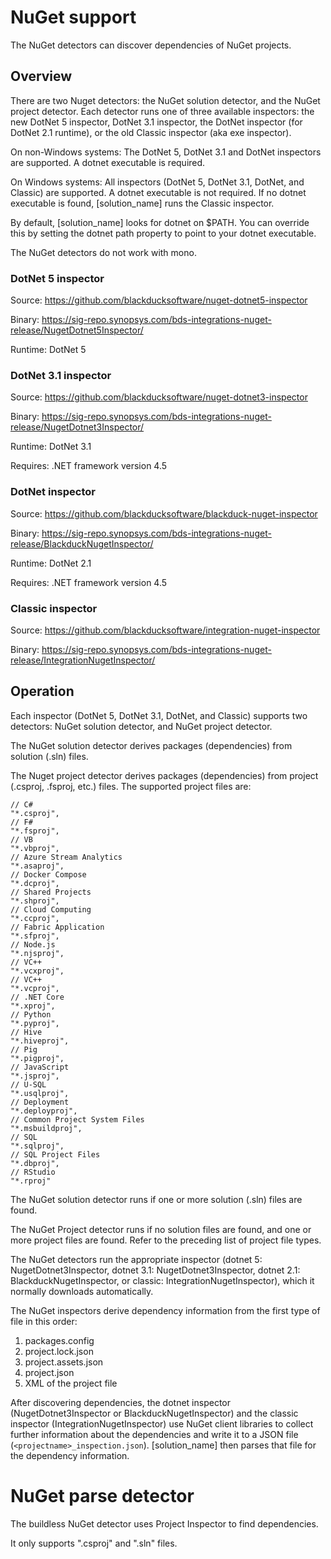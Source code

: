 # NuGet support

The NuGet detectors can discover dependencies of NuGet projects.

## Overview

There are two Nuget detectors: the NuGet solution detector, and the NuGet project detector. Each detector runs one of three available inspectors: the new DotNet 5 inspector, DotNet 3.1 inspector, the DotNet inspector (for DotNet 2.1 runtime), or the old Classic inspector (aka exe inspector).

On non-Windows systems: The DotNet 5, DotNet 3.1 and DotNet inspectors are supported. A dotnet executable is required.

On Windows systems: All inspectors (DotNet 5, DotNet 3.1, DotNet, and Classic) are supported. A dotnet executable is not required. If no dotnet executable is found, [solution_name] runs the Classic inspector.

By default, [solution_name] looks for dotnet on $PATH. You can override this by setting the dotnet path property to point to your dotnet executable.

The NuGet detectors do not work with mono.

### DotNet 5 inspector

Source: https://github.com/blackducksoftware/nuget-dotnet5-inspector

Binary: https://sig-repo.synopsys.com/bds-integrations-nuget-release/NugetDotnet5Inspector/

Runtime: DotNet 5

### DotNet 3.1 inspector

Source: https://github.com/blackducksoftware/nuget-dotnet3-inspector

Binary: https://sig-repo.synopsys.com/bds-integrations-nuget-release/NugetDotnet3Inspector/

Runtime: DotNet 3.1

Requires: .NET framework version 4.5

### DotNet inspector

Source: https://github.com/blackducksoftware/blackduck-nuget-inspector

Binary: https://sig-repo.synopsys.com/bds-integrations-nuget-release/BlackduckNugetInspector/

Runtime: DotNet 2.1

Requires: .NET framework version 4.5

### Classic inspector

Source: https://github.com/blackducksoftware/integration-nuget-inspector

Binary: https://sig-repo.synopsys.com/bds-integrations-nuget-release/IntegrationNugetInspector/

## Operation

Each inspector (DotNet 5, DotNet 3.1, DotNet, and Classic) supports two detectors: NuGet solution detector, and NuGet project detector.

The NuGet solution detector derives packages (dependencies) from solution (.sln) files.

The Nuget project detector derives packages (dependencies) from project (.csproj, .fsproj, etc.) files. The supported project files are:
````
// C#
"*.csproj",
// F#
"*.fsproj",
// VB
"*.vbproj",
// Azure Stream Analytics
"*.asaproj",
// Docker Compose
"*.dcproj",
// Shared Projects
"*.shproj",
// Cloud Computing
"*.ccproj",
// Fabric Application
"*.sfproj",
// Node.js
"*.njsproj",
// VC++
"*.vcxproj",
// VC++
"*.vcproj",
// .NET Core
"*.xproj",
// Python
"*.pyproj",
// Hive
"*.hiveproj",
// Pig
"*.pigproj",
// JavaScript
"*.jsproj",
// U-SQL
"*.usqlproj",
// Deployment
"*.deployproj",
// Common Project System Files
"*.msbuildproj",
// SQL
"*.sqlproj",
// SQL Project Files
"*.dbproj",
// RStudio
"*.rproj"
````

The NuGet solution detector runs if one or more solution (.sln) files are found.

The NuGet Project detector runs if no solution files are found, and one or more project files are found.  Refer to the preceding list of project file types.

The NuGet detectors run the appropriate inspector (dotnet 5: NugetDotnet3Inspector, dotnet 3.1: NugetDotnet3Inspector, dotnet 2.1: BlackduckNugetInspector, or classic: IntegrationNugetInspector), which it normally downloads automatically.

The NuGet inspectors derive dependency information from the first type of file in this order:
1. packages.config
2. project.lock.json
3. project.assets.json
4. project.json
5. XML of the project file

After discovering dependencies, the dotnet inspector (NugetDotnet3Inspector or BlackduckNugetInspector) and the classic inspector (IntegrationNugetInspector) use NuGet client libraries to collect further information about the dependencies and write it to a JSON file (`<projectname>_inspection.json`). [solution_name] then parses that file for the dependency information.

# NuGet parse detector

The buildless NuGet detector uses Project Inspector to find dependencies.

It only supports ".csproj" and ".sln" files.